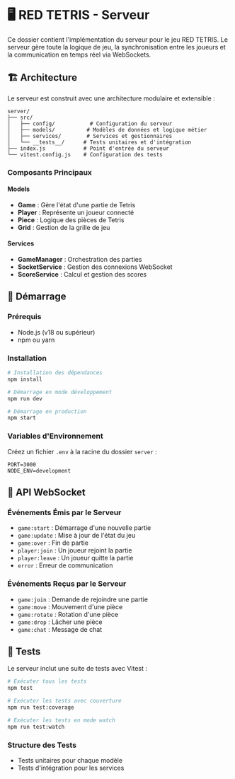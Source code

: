 # 🖥️ RED TETRIS - Serveur

Ce dossier contient l'implémentation du serveur pour le jeu RED TETRIS. Le serveur gère toute la logique de jeu, la synchronisation entre les joueurs et la communication en temps réel via WebSockets.

## 🏗️ Architecture

Le serveur est construit avec une architecture modulaire et extensible :

```
server/
├── src/
│   ├── config/           # Configuration du serveur
│   ├── models/          # Modèles de données et logique métier
│   ├── services/        # Services et gestionnaires
│   └── __tests__/      # Tests unitaires et d'intégration
├── index.js            # Point d'entrée du serveur
└── vitest.config.js    # Configuration des tests
```

### Composants Principaux

#### Models
- **Game** : Gère l'état d'une partie de Tetris
- **Player** : Représente un joueur connecté
- **Piece** : Logique des pièces de Tetris
- **Grid** : Gestion de la grille de jeu

#### Services
- **GameManager** : Orchestration des parties
- **SocketService** : Gestion des connexions WebSocket
- **ScoreService** : Calcul et gestion des scores

## 🚀 Démarrage

### Prérequis
- Node.js (v18 ou supérieur)
- npm ou yarn

### Installation

```bash
# Installation des dépendances
npm install

# Démarrage en mode développement
npm run dev

# Démarrage en production
npm start
```

### Variables d'Environnement

Créez un fichier `.env` à la racine du dossier `server` :

```env
PORT=3000
NODE_ENV=development
```

## 🔌 API WebSocket

### Événements Émis par le Serveur

- `game:start` : Démarrage d'une nouvelle partie
- `game:update` : Mise à jour de l'état du jeu
- `game:over` : Fin de partie
- `player:join` : Un joueur rejoint la partie
- `player:leave` : Un joueur quitte la partie
- `error` : Erreur de communication

### Événements Reçus par le Serveur

- `game:join` : Demande de rejoindre une partie
- `game:move` : Mouvement d'une pièce
- `game:rotate` : Rotation d'une pièce
- `game:drop` : Lâcher une pièce
- `game:chat` : Message de chat

## 🧪 Tests

Le serveur inclut une suite de tests avec Vitest :

```bash
# Exécuter tous les tests
npm test

# Exécuter les tests avec couverture
npm run test:coverage

# Exécuter les tests en mode watch
npm run test:watch
```

### Structure des Tests

- Tests unitaires pour chaque modèle
- Tests d'intégration pour les services
